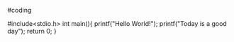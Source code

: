 #coding

#include<stdio.h>
int main(){
printf("Hello World!");
printf("Today is a good day");
return 0;
}
